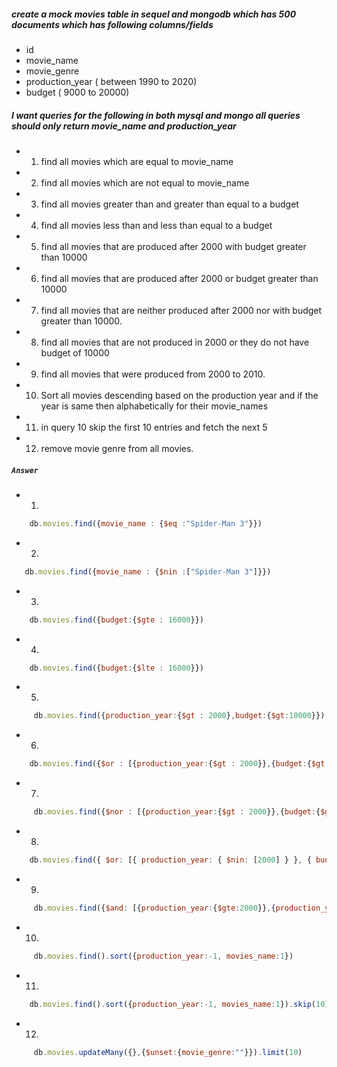 ##### create a mock movies table in sequel and mongodb which has 500 documents which has following columns/fields

- id
- movie_name
- movie_genre
- production_year ( between 1990 to 2020)
- budget ( 9000 to 20000)
##### I want queries for the following in both mysql and mongo all queries should only return movie_name and production_year

- 1. find all movies which are equal to movie_name
- 2. find all movies which are not equal to movie_name
- 3. find all movies greater than and greater than equal to a budget
- 4. find all movies less than and less than equal to a budget
- 5. find all movies that are produced after 2000 with budget greater than 10000
- 6. find all movies that are produced after 2000 or budget greater than 10000
- 7. find all movies that are neither produced after 2000 nor with budget greater than 10000.
- 8. find all movies that are not produced in 2000 or they do not have budget of 10000
- 9. find all movies that were produced from 2000 to 2010.
- 10. Sort all movies descending based on the production year and if the year is same then alphabetically for their movie_names
- 11. in query 10 skip the first 10 entries and fetch the next 5
- 12. remove movie genre from all movies.

##### ```Answer```

- 1. 
```js
    db.movies.find({movie_name : {$eq :"Spider-Man 3"}})
```

- 2. 
```js
   db.movies.find({movie_name : {$nin :["Spider-Man 3"]}}) 
```

- 3. 
```js
    db.movies.find({budget:{$gte : 16000}})
```

- 4. 
```js
    db.movies.find({budget:{$lte : 16000}})
```

- 5. 
```js
     db.movies.find({production_year:{$gt : 2000},budget:{$gt:10000}})
```

- 6. 
```js
    db.movies.find({$or : [{production_year:{$gt : 2000}},{budget:{$gt:10000}}]}) 
```

- 7. 
```js
     db.movies.find({$nor : [{production_year:{$gt : 2000}},{budget:{$gt:10000}}]})
```

- 8. 
```js
    db.movies.find({ $or: [{ production_year: { $nin: [2000] } }, { budget: { $nin: [10000] } }] }, { movie_name: 1, _id: 0, budget: 1, production_year: 1 }).limit(10)
```

- 9. 
```js
     db.movies.find({$and: [{production_year:{$gte:2000}},{production_year:{$lte:2010}}]},{production_year:1,_id:0})
```

- 10. 
```js
     db.movies.find().sort({production_year:-1, movies_name:1})
```


- 11. 
```js
    db.movies.find().sort({production_year:-1, movies_name:1}).skip(10).limit(5)
```


- 12. 
```js
     db.movies.updateMany({},{$unset:{movie_genre:""}}).limit(10)
```

